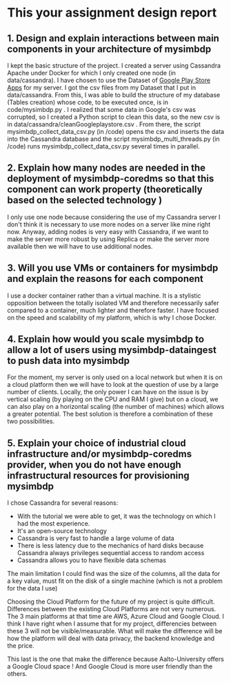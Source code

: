 # This your assignment design report

## 1. Design and explain interactions between main components in your architecture of mysimbdp

I kept the basic structure of the project. I created a server using Cassandra Apache under Docker for which I only created one node (in data/cassandra). I have chosen to use the Dataset of [Google Play Store Apps](https://www.kaggle.com/lava18/google-play-store-apps) for my server. I got the csv files from my Dataset that I put in data/cassandra. From this, I was able to build the structure of my database (Tables creation) whose code, to be executed once, is in code/mysimbdp.py . I realized that some data in Google's csv was corrupted, so I created a Python script to clean this data, so the new csv is in data/cassandra/cleanGoogleplaystore.csv . From there, the script mysimbdp_collect_data_csv.py (in /code) opens the csv and inserts the data into the Cassandra database and the script mysimbdp_multi_threads.py (in /code) runs mysimbdp_collect_data_csv.py several times in parallel.

## 2. Explain how many nodes are needed in the deployment of mysimbdp-coredms so that this component can work property (theoretically based on the selected technology )

I only use one node because considering the use of my Cassandra server I don't think it is necessary to use more nodes on a server like mine right now. Anyway, adding nodes is very easy with Cassandra, if we want to make the server more robust by using Replica or make the server more available then we will have to use additional nodes.

## 3. Will you use VMs or containers for mysimbdp and explain the reasons for each component

I use a docker container rather than a virtual machine. It is a stylistic opposition between the totally isolated VM and therefore necessarily safer compared to a container, much lighter and therefore faster. I have focused on the speed and scalability of my platform, which is why I chose Docker.

## 4. Explain how would you scale mysimbdp to allow a lot of users using mysimbdp-dataingest to push data into mysimbdp

For the moment, my server is only used on a local network but when it is on a cloud platform then we will have to look at the question of use by a large number of clients. Locally, the only power I can have on the issue is by vertical scaling (by playing on the CPU and RAM I give) but on a cloud, we can also play on a horizontal scaling (the number of machines) which allows a greater potential. The best solution is therefore a combination of these two possibilities.

## 5. Explain your choice of industrial cloud infrastructure and/or mysimbdp-coredms provider, when you do not have enough infrastructural resources for provisioning mysimbdp

I chose Cassandra for several reasons:
- With the tutorial we were able to get, it was the technology on which I had the most experience.
- It's an open-source technology
- Cassandra is very fast to handle a large volume of data
- There is less latency due to the mechanics of hard disks because Cassandra always privileges sequential access to random access
- Cassandra allows you to have flexible data schemas

The main limitation I could find was the size of the columns, all the data for a key value, must fit on the disk of a single machine (which is not a problem for the data I use)

Choosing the Cloud Platform for the future of my project is quite difficult. Differences between the existing Cloud Platforms are not very numerous. The 3 main platforms at that time are AWS, Azure Cloud and Google Cloud.
I think I have right when I assume that for my project, differencies between these 3 will not be visible/measurable.
What will make the difference will be how the platform will deal with data privacy, the backend knowledge and the price.

This last is the one that make the difference because Aalto-University offers a Google Cloud space ! And Google Cloud is more user friendly than the others.
